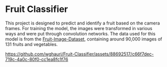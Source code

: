 # Fruit Classifier

This project is designed to predict and identify a fruit based on the camera frames.
For training the model, the images were transformed in various ways and were put
through convolution networks. The data used for this model is from the [Fruit-Image-Dataset](https://www.kaggle.com/datasets/ishandandekar/fruitimagedataset),
containing around 90,000 images of 131 fruits and vegetables.


https://github.com/wghauri/Fruit-Classifier/assets/88692517/c66f7dec-719c-4a0c-80f0-cc1ea8fc1f76

